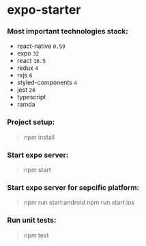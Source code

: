 # expo-starter

### Most important technologies stack:
- react-native `0.59`
- expo `32`
- react `16.5`
- redux `4`
- rxjs `6`
- styled-components `4`
- jest `24`
- typescript
- ramda

### Project setup:
> npm install

### Start expo server:
> npm start

### Start expo server for sepcific platform:
> npm run start:android
> npm run start:ios

### Run unit tests:
> npm test
